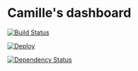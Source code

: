 # Camille's dashboard

[![Build Status](https://travis-ci.org/camilleldn/dashboard.svg)](https://travis-ci.org/camilleldn/dashboard)

[![Deploy](https://www.herokucdn.com/deploy/button.png)](https://heroku.com/deploy)

[![Dependency Status](https://gemnasium.com/camilleldn/dashboard.svg)](https://gemnasium.com/camilleldn/dashboard)
